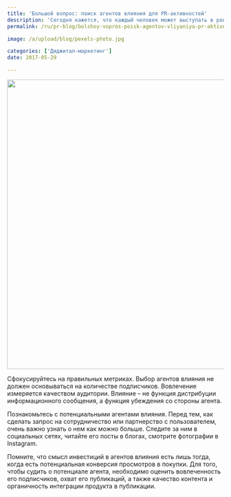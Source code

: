 ```yaml
---
title: 'Большой вопрос: поиск агентов влияния для PR-активностей'
description: 'Сегодня кажется, что каждый человек может выступать в роли агента влияния. Не всегда лидеры мнения в социальных сетях влияют на прямые продажи брендов. Поиск агентов, которым действительно доверяет аудитория, – главная задача PR-деятельности. Консалтинговая группа «Полилог» рассказывает, как найти действительно полезных агентов влияния.'
permalink: /ru/pr-blog/bolshoy-vopros-poisk-agentov-vliyaniya-pr-aktivnostey-2017-05

image: /a/upload/blog/pexels-photo.jpg

categories: ['Диджитал-маркетинг']
date: 2017-05-29

---
```


<img src="{{ site.assets }}/upload/blog/pexels-photo.jpg" width="1008" height="672" alt="">
<p>Сфокусируйтесь на правильных метриках. Выбор агентов влияния не должен основываться на количестве подписчиков. Вовлечение измеряется качеством аудитории. Влияние &ndash; не функция дистрибуции информационного сообщения, а функция убеждения со стороны агента.</p>
<p>Познакомьтесь с потенциальными агентами влияния. Перед тем, как сделать запрос на сотрудничество или партнерство с пользователем, очень важно узнать о нем как можно больше. Следите за ним в социальных сетях, читайте его посты в блогах, смотрите фотографии в Instagram.</p>
<p>Помните, что смысл инвестиций в агентов влияния есть лишь тогда, когда есть потенциальная конверсия просмотров в покупки. Для того, чтобы судить о потенциале агента, необходимо оценить вовлеченность его подписчиков, охват его публикаций, а также качество контента и органичность интеграции продукта в публикации.</p>

